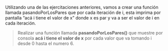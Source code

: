 Utilizando una de las ejercitaciones anteriores, vamos a crear una función llamada pasandoPorLosPares que por cada iteración de i, esta imprima por pantalla “acá i tiene el valor de x” donde x es par y va a ser el valor de i en cada iteración.


> Realizar una función llamada **pasandoPorLosPares()** que muestre por consola **acá i tiene el valor de x** por cada valor que va tomando i desde 0 hasta el numero 6. 